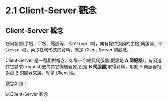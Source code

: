 # 2.1 Client-Server 觀念

## Client-Server 觀念

任何裝置(手機、平板、電腦等，即 `Client 端`)，向有提供服務的主機(伺服器，即 `Server 端`)，索取任何形式的資料，就是 Client-Server 的觀念。

Client-Server 是一種相對概念，如果一台網頁伺服器(假設是 **A 伺服器**)，有發送其它請求(request)去向其它伺服器(假設是 **B 伺服器**)取得資料，那麼 A 伺服器相對於 B 伺服器來說，就是 Client 端。

觀念如圖：

![Client-Server 觀念](../.gitbook/assets/client\_server.png)
